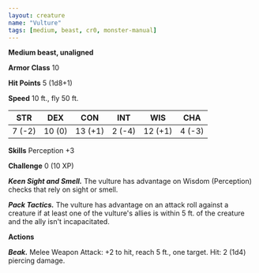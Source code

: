 ```yaml
---
layout: creature
name: "Vulture"
tags: [medium, beast, cr0, monster-manual]
---
```


**Medium beast, unaligned**

**Armor Class** 10

**Hit Points** 5 (1d8+1)

**Speed** 10 ft., fly 50 ft.

|   STR   |   DEX   |   CON   |   INT   |   WIS   |   CHA   |
|:-----:|:-----:|:-----:|:-----:|:-----:|:-----:|
| 7 (-2) | 10 (0) | 13 (+1) | 2 (-4) | 12 (+1) | 4 (-3) |

**Skills** Perception +3

**Challenge** 0 (10 XP)

***Keen Sight and Smell.*** The vulture has advantage on Wisdom (Perception) checks that rely on sight or smell.

***Pack Tactics.*** The vulture has advantage on an attack roll against a creature if at least one of the vulture's allies is within 5 ft. of the creature and the ally isn't incapacitated.

**Actions**

***Beak.*** Melee Weapon Attack: +2 to hit, reach 5 ft., one target. Hit: 2 (1d4) piercing damage.

